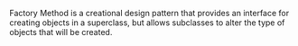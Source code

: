 ﻿Factory Method is a creational design pattern that provides an interface for creating objects in a superclass, but allows subclasses to alter the type of objects that will be created.